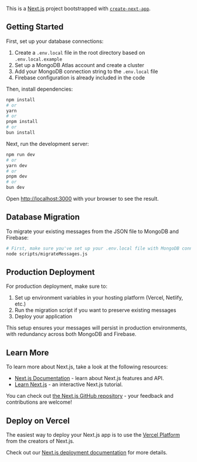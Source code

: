 This is a [Next.js](https://nextjs.org/) project bootstrapped with [`create-next-app`](https://github.com/vercel/next.js/tree/canary/packages/create-next-app).

## Getting Started

First, set up your database connections:

1. Create a `.env.local` file in the root directory based on `.env.local.example`
2. Set up a MongoDB Atlas account and create a cluster
3. Add your MongoDB connection string to the `.env.local` file
4. Firebase configuration is already included in the code

Then, install dependencies:

```bash
npm install
# or
yarn
# or
pnpm install
# or
bun install
```

Next, run the development server:

```bash
npm run dev
# or
yarn dev
# or
pnpm dev
# or
bun dev
```

Open [http://localhost:3000](http://localhost:3000) with your browser to see the result.

## Database Migration

To migrate your existing messages from the JSON file to MongoDB and Firebase:

```bash
# First, make sure you've set up your .env.local file with MongoDB connection
node scripts/migrateMessages.js
```

## Production Deployment

For production deployment, make sure to:

1. Set up environment variables in your hosting platform (Vercel, Netlify, etc.)
2. Run the migration script if you want to preserve existing messages
3. Deploy your application

This setup ensures your messages will persist in production environments, with redundancy across both MongoDB and Firebase.

## Learn More

To learn more about Next.js, take a look at the following resources:

- [Next.js Documentation](https://nextjs.org/docs) - learn about Next.js features and API.
- [Learn Next.js](https://nextjs.org/learn) - an interactive Next.js tutorial.

You can check out [the Next.js GitHub repository](https://github.com/vercel/next.js/) - your feedback and contributions are welcome!

## Deploy on Vercel

The easiest way to deploy your Next.js app is to use the [Vercel Platform](https://vercel.com/new?utm_medium=default-template&filter=next.js&utm_source=create-next-app&utm_campaign=create-next-app-readme) from the creators of Next.js.

Check out our [Next.js deployment documentation](https://nextjs.org/docs/deployment) for more details.
